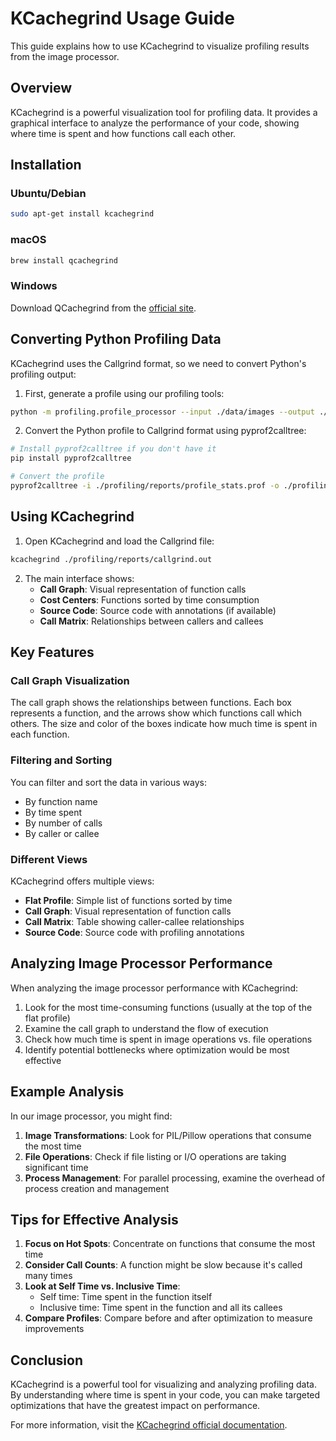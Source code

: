 # KCachegrind Usage Guide

This guide explains how to use KCachegrind to visualize profiling results from the image processor.

## Overview

KCachegrind is a powerful visualization tool for profiling data. It provides a graphical interface to analyze the performance of your code, showing where time is spent and how functions call each other.

## Installation

### Ubuntu/Debian

```bash
sudo apt-get install kcachegrind
```

### macOS

```bash
brew install qcachegrind
```

### Windows

Download QCachegrind from the [official site](https://sourceforge.net/projects/qcachegrind/).

## Converting Python Profiling Data

KCachegrind uses the Callgrind format, so we need to convert Python's profiling output:

1. First, generate a profile using our profiling tools:

```bash
python -m profiling.profile_processor --input ./data/images --output ./data/output --profile-output ./profiling/reports/profile_stats.prof
```

2. Convert the Python profile to Callgrind format using pyprof2calltree:

```bash
# Install pyprof2calltree if you don't have it
pip install pyprof2calltree

# Convert the profile
pyprof2calltree -i ./profiling/reports/profile_stats.prof -o ./profiling/reports/callgrind.out
```

## Using KCachegrind

1. Open KCachegrind and load the Callgrind file:

```bash
kcachegrind ./profiling/reports/callgrind.out
```

2. The main interface shows:
   - **Call Graph**: Visual representation of function calls
   - **Cost Centers**: Functions sorted by time consumption
   - **Source Code**: Source code with annotations (if available)
   - **Call Matrix**: Relationships between callers and callees

## Key Features

### Call Graph Visualization

The call graph shows the relationships between functions. Each box represents a function, and the arrows show which functions call which others. The size and color of the boxes indicate how much time is spent in each function.

### Filtering and Sorting

You can filter and sort the data in various ways:
- By function name
- By time spent
- By number of calls
- By caller or callee

### Different Views

KCachegrind offers multiple views:
- **Flat Profile**: Simple list of functions sorted by time
- **Call Graph**: Visual representation of function calls
- **Call Matrix**: Table showing caller-callee relationships
- **Source Code**: Source code with profiling annotations

## Analyzing Image Processor Performance

When analyzing the image processor performance with KCachegrind:

1. Look for the most time-consuming functions (usually at the top of the flat profile)
2. Examine the call graph to understand the flow of execution
3. Check how much time is spent in image operations vs. file operations
4. Identify potential bottlenecks where optimization would be most effective

## Example Analysis

In our image processor, you might find:

1. **Image Transformations**: Look for PIL/Pillow operations that consume the most time
2. **File Operations**: Check if file listing or I/O operations are taking significant time
3. **Process Management**: For parallel processing, examine the overhead of process creation and management

## Tips for Effective Analysis

1. **Focus on Hot Spots**: Concentrate on functions that consume the most time
2. **Consider Call Counts**: A function might be slow because it's called many times
3. **Look at Self Time vs. Inclusive Time**: 
   - Self time: Time spent in the function itself
   - Inclusive time: Time spent in the function and all its callees
4. **Compare Profiles**: Compare before and after optimization to measure improvements

## Conclusion

KCachegrind is a powerful tool for visualizing and analyzing profiling data. By understanding where time is spent in your code, you can make targeted optimizations that have the greatest impact on performance.

For more information, visit the [KCachegrind official documentation](https://kcachegrind.github.io/html/Home.html).